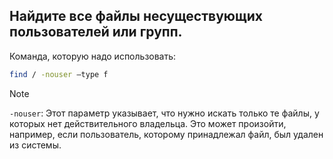 ## Найдите все файлы несуществующих пользователей или групп.

Команда, которую надо использовать: 

```bash
find / -nouser –type f
```

> [!NOTE]
> `-nouser`: Этот параметр указывает, что нужно искать только те файлы, у которых нет действительного владельца.
> Это может произойти, например, если пользователь, которому принадлежал файл, был удален из системы.
